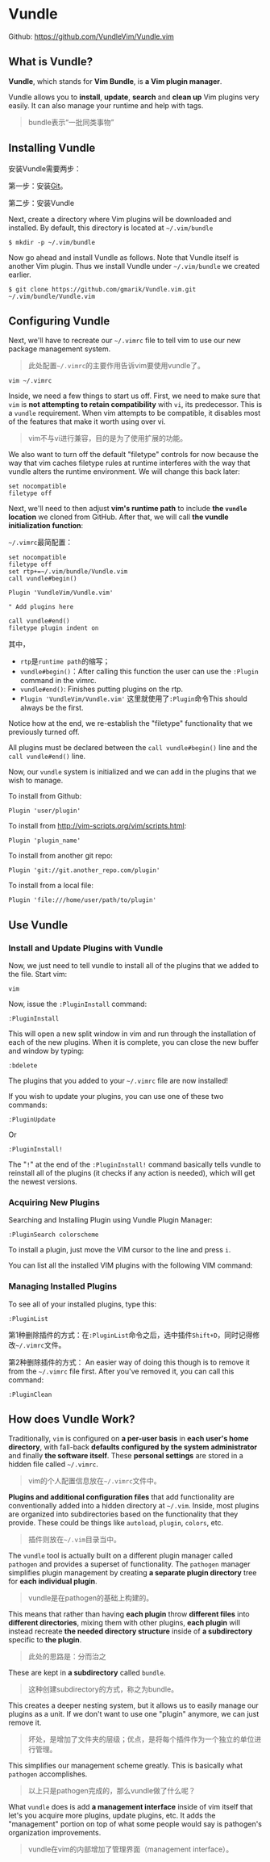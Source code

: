 # Vundle

Github: https://github.com/VundleVim/Vundle.vim

## What is Vundle?

**Vundle**, which stands for **Vim Bundle**, is **a Vim plugin manager**. 

Vundle allows you to **install**, **update**, **search** and **clean up** Vim plugins very easily. It can also manage your runtime and help with tags.

> bundle表示“一批同类事物”



## Installing Vundle

安装Vundle需要两步：

第一步：安装[Git](../CentOS7_Git.md)。

第二步：安装Vundle

Next, create a directory where Vim plugins will be downloaded and installed. By default, this directory is located at `~/.vim/bundle`
```
$ mkdir -p ~/.vim/bundle
```

Now go ahead and install Vundle as follows. Note that Vundle itself is another Vim plugin. Thus we install Vundle under `~/.vim/bundle` we created earlier.
```
$ git clone https://github.com/gmarik/Vundle.vim.git ~/.vim/bundle/Vundle.vim
```

## Configuring Vundle

Next, we'll have to recreate our `~/.vimrc` file to tell vim to use our new package management system.

> 此处配置`~/.vimrc`的主要作用告诉vim要使用vundle了。

```
vim ~/.vimrc
```

Inside, we need a few things to start us off. First, we need to make sure that `vim` is **not attempting to retain compatibility** with `vi`, its predecessor. This is a `vundle` requirement. When vim attempts to be compatible, it disables most of the features that make it worth using over vi.

> vim不与vi进行兼容，目的是为了使用扩展的功能。

We also want to turn off the default "filetype" controls for now because the way that vim caches filetype rules at runtime interferes with the way that vundle alters the runtime environment. We will change this back later:

```
set nocompatible
filetype off
```

Next, we'll need to then adjust **vim's runtime path** to include **the `vundle` location** we cloned from GitHub. After that, we will call **the vundle initialization function**:

`~/.vimrc`最简配置：
```
set nocompatible
filetype off
set rtp+=~/.vim/bundle/Vundle.vim
call vundle#begin()

Plugin 'VundleVim/Vundle.vim'

" Add plugins here

call vundle#end()
filetype plugin indent on
```

其中，
- `rtp`是`runtime path`的缩写； 
- `vundle#begin()`：After calling this function the user can use the `:Plugin` command in the vimrc.
- `vundle#end()`: Finishes putting plugins on the rtp. 
- `Plugin 'VundleVim/Vundle.vim'` 这里就使用了`:Plugin`命令This should always be the first.

Notice how at the end, we re-establish the "filetype" functionality that we previously turned off. 

All plugins must be declared between the `call vundle#begin()` line and the `call vundle#end()` line.

Now, our `vundle` system is initialized and we can add in the plugins that we wish to manage.

To install from Github:
```
Plugin 'user/plugin'
```

To install from http://vim-scripts.org/vim/scripts.html:
```
Plugin 'plugin_name'
```

To install from another git repo:
```
Plugin 'git://git.another_repo.com/plugin'
```

To install from a local file:
```
Plugin 'file:///home/user/path/to/plugin'
```

## Use Vundle

### Install and Update Plugins with Vundle

Now, we just need to tell vundle to install all of the plugins that we added to the file. Start vim:
```
vim
```
Now, issue the `:PluginInstall` command:
```
:PluginInstall
```
This will open a new split window in vim and run through the installation of each of the new plugins. When it is complete, you can close the new buffer and window by typing:
```
:bdelete
```

The plugins that you added to your `~/.vimrc` file are now installed!

If you wish to update your plugins, you can use one of these two commands:
```
:PluginUpdate
```
Or
```
:PluginInstall!
```
The "`!`" at the end of the `:PluginInstall!` command basically tells vundle to reinstall all of the plugins (it checks if any action is needed), which will get the newest versions.

### Acquiring New Plugins

Searching and Installing Plugin using Vundle Plugin Manager:
```
:PluginSearch colorscheme
```

To install a plugin, just move the VIM cursor to the line and press `i`.

You can list all the installed VIM plugins with the following VIM command:

### Managing Installed Plugins

To see all of your installed plugins, type this:

```
:PluginList
```

第1种删除插件的方式：在`:PluginList`命令之后，选中插件`Shift+D`，同时记得修改`~/.vimrc`文件。

第2种删除插件的方式：
An easier way of doing this though is to remove it from the `~/.vimrc` file first. After you've removed it, you can call this command:
```
:PluginClean
```


## How does Vundle Work?

Traditionally, `vim` is configured on **a per-user basis** in **each user's home directory**, with fall-back **defaults configured by the system administrator** and finally **the software itself**. These **personal settings** are stored in a hidden file called `~/.vimrc`.

> vim的个人配置信息放在`~/.vimrc`文件中。

**Plugins and additional configuration files** that add functionality are conventionally added into a hidden directory at `~/.vim`. Inside, most plugins are organized into subdirectories based on the functionality that they provide. These could be things like `autoload`, `plugin`, `colors`, etc.

> 插件则放在`~/.vim`目录当中。

The `vundle` tool is actually built on a different plugin manager called `pathogen` and provides a superset of functionality. The `pathogen` manager simplifies plugin management by creating **a separate plugin directory** tree for **each individual plugin**.

> vundle是在pathogen的基础上构建的。

This means that rather than having **each plugin** throw **different files** into **different directories**, mixing them with other plugins, **each plugin** will instead recreate **the needed directory structure** inside of **a subdirectory** specific to **the plugin**.

> 此处的思路是：分而治之

These are kept in **a subdirectory** called `bundle`.

> 这种创建subdirectory的方式，称之为bundle。

This creates a deeper nesting system, but it allows us to easily manage our plugins as a unit. If we don't want to use one "plugin" anymore, we can just remove it.

> 坏处，是增加了文件夹的层级；优点，是将每个插件作为一个独立的单位进行管理。

This simplifies our management scheme greatly. This is basically what `pathogen` accomplishes.

> 以上只是pathogen完成的，那么vundle做了什么呢？

What `vundle` does is add **a management interface** inside of vim itself that let's you acquire more plugins, update plugins, etc. It adds the "management" portion on top of what some people would say is pathogen's organization improvements.

> vundle在vim的内部增加了管理界面（management interface）。







